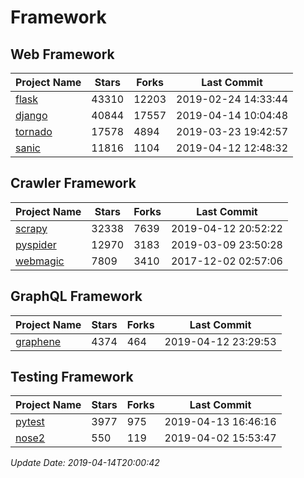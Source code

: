 # Framework

## Web Framework

| Project Name | Stars | Forks | Last Commit |
| ------------ | ----- | ----- | ----------- |
| [flask](https://github.com/pallets/flask) | 43310 | 12203 | 2019-02-24 14:33:44 |
| [django](https://github.com/django/django) | 40844 | 17557 | 2019-04-14 10:04:48 |
| [tornado](https://github.com/tornadoweb/tornado) | 17578 | 4894 | 2019-03-23 19:42:57 |
| [sanic](https://github.com/huge-success/sanic) | 11816 | 1104 | 2019-04-12 12:48:32 |

## Crawler Framework

| Project Name | Stars | Forks | Last Commit |
| ------------ | ----- | ----- | ----------- |
| [scrapy](https://github.com/scrapy/scrapy) | 32338 | 7639 | 2019-04-12 20:52:22 |
| [pyspider](https://github.com/binux/pyspider) | 12970 | 3183 | 2019-03-09 23:50:28 |
| [webmagic](https://github.com/code4craft/webmagic) | 7809 | 3410 | 2017-12-02 02:57:06 |

## GraphQL Framework

| Project Name | Stars | Forks | Last Commit |
| ------------ | ----- | ----- | ----------- |
| [graphene](https://github.com/graphql-python/graphene) | 4374 | 464 | 2019-04-12 23:29:53 |

## Testing Framework

| Project Name | Stars | Forks | Last Commit |
| ------------ | ----- | ----- | ----------- |
| [pytest](https://github.com/pytest-dev/pytest) | 3977 | 975 | 2019-04-13 16:46:16 |
| [nose2](https://github.com/nose-devs/nose2) | 550 | 119 | 2019-04-02 15:53:47 |

*Update Date: 2019-04-14T20:00:42*